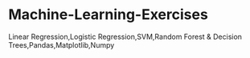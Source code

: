 # Machine-Learning-Exercises
Linear Regression,Logistic Regression,SVM,Random Forest &amp; Decision Trees,Pandas,Matplotlib,Numpy
